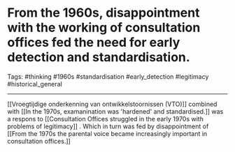 # From the 1960s, disappointment with the working of consultation offices fed the need for early detection and standardisation.
Tags: #thinking #1960s #standardisation #early_detection #legitimacy #historical_general 

---
[[Vroegtijdige onderkenning van ontwikkelstoornissen (VTO)]] combined with [[In the 1970s, examanination was 'hardened' and standardised.]] was a respons to [[Consultation Offices struggled in the early 1970s with problems of legitimacy]] . Which in turn was fed by disappointment of [[From the 1970s the parental voice became increasingly important in consultation offices.]]

